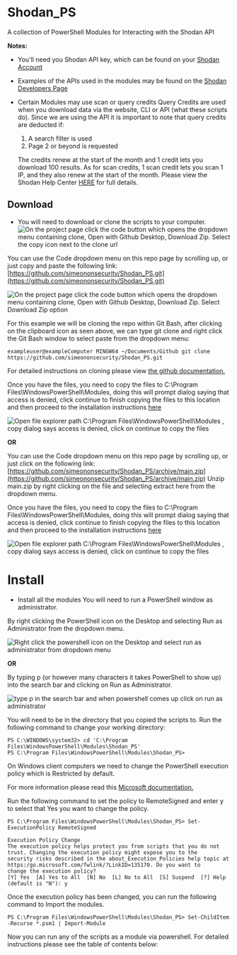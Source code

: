 # Shodan_PS
A collection of PowerShell Modules for Interacting with the Shodan API

**Notes:**
- You'll need you Shodan API key, which can be found on your [Shodan Account](https://account.shodan.io/)
- Examples of the APIs used in the modules may be found on the [Shodan Developers Page](https://developer.shodan.io/api)

- Certain Modules may use scan or query credits Query Credits are used when you download data via the website, CLI or API (what these scripts do).
Since we are using the API it is important to note that query credits are deducted if:
   1. A search filter is used
   2. Page 2 or beyond is requested
   
   The credits renew at the start of the month and 1 credit lets you download 100 results.
   As for scan credits, 1 scan credit lets you scan 1 IP, and they also renew at the start of the month.
   Please view the Shodan Help Center [HERE](https://help.shodan.io/the-basics/credit-types-explained) for full details.

## Download
<a name="Download"></a>
* You will need to download or clone the scripts to your computer.
![On the project page click the code button which opens the dropdown menu containing clone, Open with Github Desktop, Download Zip. Select the copy icon next to the clone url](https://github.com/makeitbetter/Shodan_PS/blob/main/demo/download.gif)

You can use the Code dropdown menu on this repo page by scrolling up, or just copy and paste the following link:  [https://github.com/simeononsecurity/Shodan_PS.git](https://github.com/simeononsecurity/Shodan_PS.git)

![On the project page click the code button which opens the dropdown menu containing clone, Open with Github Desktop, Download Zip. Select Download Zip option](https://github.com/makeitbetter/Shodan_PS/blob/main/demo/downloadzip.gif)

For this example we will be cloning the repo within Git Bash, after clicking on the clipboard icon as seen above, we can type git clone and right click the Git Bash window to select paste from the dropdown menu:
```
exampleuser@exampleComputer MINGW64 ~/Documents/Github git clone https://github.com/simeononsecurity/Shodan_PS.git
```
For detailed instructions on cloning please view [the github documentation.](https://docs.github.com/en/free-pro-team@latest/github/creating-cloning-and-archiving-repositories/cloning-a-repository)

Once you have the files, you need to copy the files to C:\Program Files\WindowsPowerShell\Modules, doing this will prompt dialog saying that access is denied, click continue to finish copying the files to this location and then proceed to the installation instructions [here](#Install)

![Open file explorer path C:\Program Files\WindowsPowerShell\Modules , copy dialog says access is denied, click on continue to copy the files](https://github.com/makeitbetter/Shodan_PS/blob/main/demo/copyasadmin.png)


**OR**

You can use the Code dropdown menu on this repo page by scrolling up, or just click on the following link:
[https://github.com/simeononsecurity/Shodan_PS/archive/main.zip](https://github.com/simeononsecurity/Shodan_PS/archive/main.zip)
Unzip main.zip by right clicking on the file and selecting extract here from the dropdown menu.

Once you have the files, you need to copy the files to C:\Program Files\WindowsPowerShell\Modules, doing this will prompt dialog saying that access is denied, click continue to finish copying the files to this location and then proceed to the installation instructions [here](#Install)

![Open file explorer path C:\Program Files\WindowsPowerShell\Modules , copy dialog says access is denied, click on continue to copy the files](https://github.com/makeitbetter/Shodan_PS/blob/main/demo/copyasadmin.png)




# Install
<a name="Install"></a>


- Install all the modules
You will need to run a PowerShell window as administrator.

By right clicking the PowerShell icon on the Desktop and selecting Run as Administrator from the dropdown menu.

![Right click the powershell icon on the Desktop and select run as administrator from dropdown menu](https://github.com/makeitbetter/Shodan_PS/blob/main/demo/RcRunAsAdmin.gif)

**OR**

By typing p (or however many characters it takes PowerShell to show up) into the search bar and clicking on Run as Administrator.

![type p in the search bar and when powershell comes up click on run as administrator](https://github.com/makeitbetter/Shodan_PS/blob/main/demo/SearchBarRunAsAdmin.gif)


You will need to be in the directory that you copied the scripts to.
Run the following command to change your working directory:
```
PS C:\WINDOWS\system32> cd 'C:\Program Files\WindowsPowerShell\Modules\Shodan_PS'
PS C:\Program Files\WindowsPowerShell\Modules\Shodan_PS>
```
On Windows client computers we need to change the PowerShell execution policy which is Restricted by default.
 
For more information please read this [Microsoft documentation.](https:/go.microsoft.com/fwlink/?LinkID=135170)

Run the following command to set the policy to RemoteSigned and enter y to select that Yes you want to change the policy.
```
PS C:\Program Files\WindowsPowerShell\Modules\Shodan_PS> Set-ExecutionPolicy RemoteSigned

Execution Policy Change 
The execution policy helps protect you from scripts that you do not trust. Changing the execution policy might expose you to the
security risks described in the about_Execution_Policies help topic at https:/go.microsoft.com/fwlink/?LinkID=135170. Do you want to
change the execution policy?
[Y] Yes  [A] Yes to All  [N] No  [L] No to All  [S] Suspend  [?] Help (default is "N"): y
```
Once the execution policy has been changed, you can run the following command to Import the modules.

```
PS C:\Program Files\WindowsPowerShell\Modules\Shodan_PS> Set-ChildItem -Recurse *.psm1 | Import-Module
```
Now you can run any of the scripts as a module via powershell. For detailed instructions please see the table of contents below:

